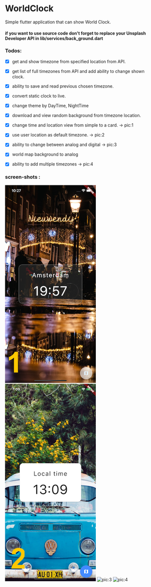 # WorldClock

Simple flutter application that can show World Clock.

#### if you want to use source code don't forget to replace your Unsplash Developer API in lib/services/back_ground.dart

### Todos:
- [x] get and show timezone from specified location from API.
- [x] get list of full timezones from API and add ability to change shown clock.
- [x] ability to save and read previous chosen timezone.
- [x] convert static clock to live.
- [x] change theme by DayTime, NightTime
- [x] download and view random background from timezone location.
- [x] change time and location view from simple to a card. -> pic:1
- [x] use user location as default timezone. -> pic:2
- [x] ability to change between analog and digital -> pic:3
- [x] world map background to analog
- [x] ability to add multiple timezones -> pic:4


### screen-shots :
![pic:1](scr1.png) ![pic:2](scr2.png) ![pic:3](scr3.gif) ![pic:4](scr4.gif)
